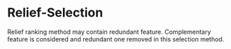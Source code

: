 # Relief-Selection
Relief ranking method may contain redundant feature. Complementary feature is considered and redundant one removed in this selection method.
